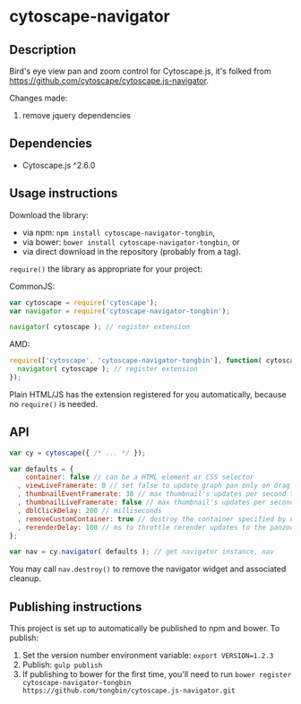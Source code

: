 cytoscape-navigator
================================================================================


## Description

Bird&#39;s eye view pan and zoom control for Cytoscape.js, it's folked from https://github.com/cytoscape/cytoscape.js-navigator.

Changes made:

1. remove jquery dependencies


## Dependencies

 * Cytoscape.js ^2.6.0


## Usage instructions

Download the library:
 * via npm: `npm install cytoscape-navigator-tongbin`,
 * via bower: `bower install cytoscape-navigator-tongbin`, or
 * via direct download in the repository (probably from a tag).

`require()` the library as appropriate for your project:

CommonJS:
```js
var cytoscape = require('cytoscape');
var navigator = require('cytoscape-navigator-tongbin');

navigator( cytoscape ); // register extension
```

AMD:
```js
require(['cytoscape', 'cytoscape-navigator-tongbin'], function( cytoscape, navigator ){
  navigator( cytoscape ); // register extension
});
```

Plain HTML/JS has the extension registered for you automatically, because no `require()` is needed.


## API

```js
var cy = cytoscape({ /* ... */ });

var defaults = {
    container: false // can be a HTML element or CSS selector
  , viewLiveFramerate: 0 // set false to update graph pan only on drag end; set 0 to do it instantly; set a number (frames per second) to update not more than N times per second
  , thumbnailEventFramerate: 30 // max thumbnail's updates per second triggered by graph updates
  , thumbnailLiveFramerate: false // max thumbnail's updates per second. Set false to disable
  , dblClickDelay: 200 // milliseconds
  , removeCustomContainer: true // destroy the container specified by user on plugin destroy
  , rerenderDelay: 100 // ms to throttle rerender updates to the panzoom for performance
};

var nav = cy.navigator( defaults ); // get navigator instance, nav
```

You may call `nav.destroy()` to remove the navigator widget and associated cleanup.


## Publishing instructions

This project is set up to automatically be published to npm and bower.  To publish:

1. Set the version number environment variable: `export VERSION=1.2.3`
1. Publish: `gulp publish`
1. If publishing to bower for the first time, you'll need to run `bower register cytoscape-navigator-tongbin https://github.com/tongbin/cytoscape.js-navigator.git`
